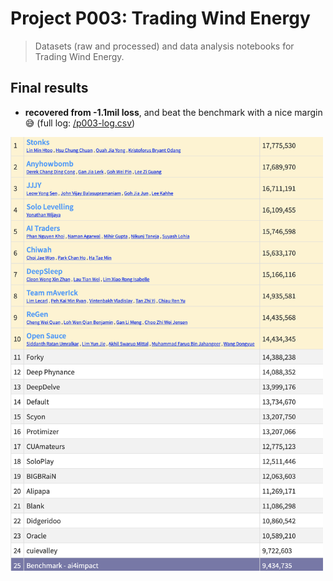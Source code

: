 # Project P003: Trading Wind Energy
> Datasets (raw and processed) and data analysis notebooks for Trading Wind Energy.


## Final results
- **recovered from -1.1mil loss**, and beat the benchmark with a nice margin :sweat_smile: \(full log: [/p003-log.csv](p003-log.csv#L1199)\)
<img src="/P003/Screenshot 2020-07-29 at 10.03.54.png" alt="Final list" width="500">
